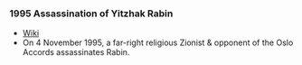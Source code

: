 ### 1995 Assassination of Yitzhak Rabin
- [Wiki](https://en.wikipedia.org/wiki/Assassination_of_Yitzhak_Rabin)
- On 4 November 1995, a far-right religious Zionist & opponent of the Oslo Accords assassinates Rabin.